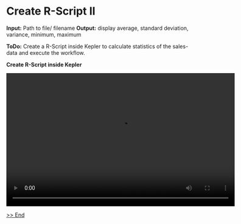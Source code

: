 # Create R-Script II

**Input:** Path to file/ filename
**Output:** display average, standard deviation, variance, minimum, maximum

**ToDo:** Create a R-Script inside Kepler to calculate statistics of the sales-data and execute the workflow.

**Create R-Script inside Kepler**
<p float="middle">
  <video width="600" height="350" controls>
  <source src="./../Video/3_End.mp4" type="video/mp4">
  </video>
</p>

[>> End](./End.md)
